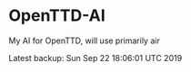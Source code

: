# OpenTTD-AI
My AI for OpenTTD, will use primarily air

Latest backup: Sun Sep 22 18:06:01 UTC 2019

